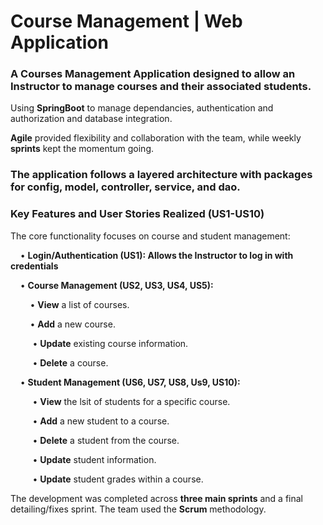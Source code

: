 # **Course Management | Web Application**

### **A Courses Management Application designed to allow an Instructor to manage courses and their associated students.**


Using **SpringBoot** to manage dependancies, authentication and authorization and database integration.

**Agile** provided flexibility and collaboration with the team, while weekly **sprints** kept the momentum going.


### **The application follows a layered architecture with packages for config, model, controller, service, and dao.**

### **Key Features and User Stories Realized (US1-US10)**

The core functionality focuses on course and student management:

&nbsp;&nbsp;&nbsp;&nbsp;•	**Login/Authentication (US1): Allows the Instructor to log in with credentials**

&nbsp;&nbsp;&nbsp;&nbsp;•	**Course Management (US2, US3, US4, US5):**

  &nbsp;&nbsp;&nbsp;&nbsp;&nbsp;&nbsp;&nbsp;&nbsp;•	**View** a list of courses.

  &nbsp;&nbsp;&nbsp;&nbsp;&nbsp;&nbsp;&nbsp;&nbsp;•	**Add** a new course.

 &nbsp;&nbsp;&nbsp;&nbsp;&nbsp;&nbsp;&nbsp;&nbsp; •	**Update** existing course information.

 &nbsp;&nbsp;&nbsp;&nbsp;&nbsp;&nbsp;&nbsp;&nbsp; •	**Delete** a course.

&nbsp;&nbsp;&nbsp;&nbsp;•	**Student Management (US6, US7, US8, Us9, US10):**

 &nbsp;&nbsp;&nbsp;&nbsp;&nbsp;&nbsp;&nbsp;&nbsp; •	**View** the lsit of students for a specific course.

&nbsp;&nbsp;&nbsp;&nbsp;&nbsp;&nbsp;&nbsp;&nbsp;  •	**Add** a new student to a course.

 &nbsp;&nbsp;&nbsp;&nbsp;&nbsp;&nbsp;&nbsp;&nbsp; •	**Delete** a student from the course.

 &nbsp;&nbsp;&nbsp;&nbsp;&nbsp;&nbsp;&nbsp;&nbsp; •	**Update** student information.

&nbsp;&nbsp;&nbsp;&nbsp;&nbsp;&nbsp;&nbsp;&nbsp;  •	**Update** student grades within a course.

  The development was completed across **three main sprints** and a final detailing/fixes sprint. The team used the **Scrum** methodology.




